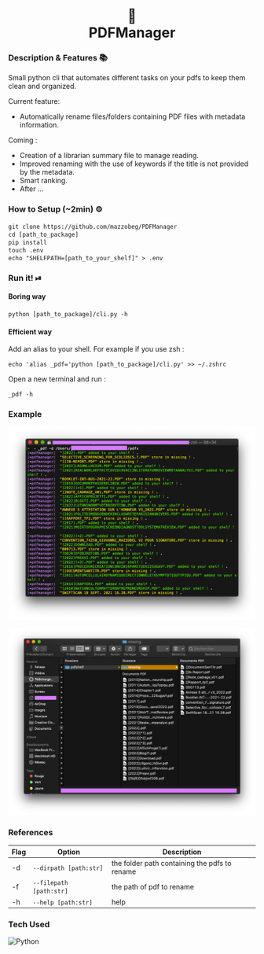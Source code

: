 
<div  align="center">

<h1> 📄 <br/>PDFManager</h1>

</div>

### Description & Features 📚

Small python cli that automates different tasks on your pdfs to keep them clean and organized.

Current feature:
- Automatically rename files/folders containing PDF files with metadata information.

Coming :
- Creation of a librarian summary file to manage reading.
- Improved renaming with the use of keywords if the title is not provided by the metadata.
- Smart ranking.
- After ...
  
### How to Setup (~2min) ⚙️

```
git clone https://github.com/mazzobeg/PDFManager
cd [path_to_package]
pip install
touch .env
echo "SHELFPATH=[path_to_your_shelf]" > .env
```
### Run it! ⏯
#### Boring way
```
python [path_to_package]/cli.py -h
```
#### Efficient way
Add an alias to your shell. For example if you use zsh :
```
echo 'alias _pdf='python [path_to_package]/cli.py' >> ~/.zshrc
```
Open a new terminal and run :
```
_pdf -h
```
### Example

![terminal](/contents/terminal.png?raw=true)

![shelf](/contents/result.png?raw=true)

### References

| Flag | Option | Description |
| ----------- | ----------- | ----------- |
| -d | `--dirpath [path:str]`| the folder path containing the pdfs to rename |
|-f| `--filepath [path:str]` | the path of pdf to rename |
|-h| `--help [path:str]` |help |

### Tech Used

![Python](https://img.shields.io/badge/python-3670A0?style=for-the-badge&logo=python&logoColor=ffdd54)

  




  

 
